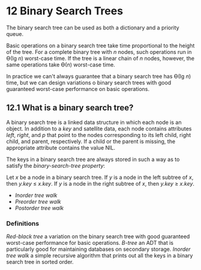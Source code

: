 # 12 Binary Search Trees

The binary search tree can be used as both a dictionary and a priority queue.

Basic operations on a binary search tree take time proportional to the height of the tree. For a complete binary tree with *n* nodes, such operations run in Ө(lg *n*) worst-case time. If the tree is a linear chain of *n* nodes, however, the same operations take Ө(*n*) worst-case time.

In practice we can't always guarantee that a binary search tree has Ө(lg *n*) time, but we can design variations o binary search trees with good guaranteed worst-case performance on basic operations.


## 12.1 What is a binary search tree?

A binary search tree is a linked data structure in which each node is an object. In addition to a *key* and satellite data, each node contains attributes *left*, *right*, and *p* that point to the nodes corresponding to its left child, right child, and parent, respectively. If a child or the parent is missing, the appropriate attribute contains the value NIL.

The keys in a binary search tree are always stored in such a way as to satisfy the *binary-search-tree property*:

Let *x* be a node in a binary search tree. If *y* is a node in the left subtree of *x*, then *y.key* ≤ *x.key*. If *y* is a node in the right subtree of *x*, then *y.key* ≥ *x.key*.

* *Inorder tree walk*
* *Preorder tree walk*
* *Postorder tree walk*

### Definitions

*Red-black tree* a variation on the binary search tree with good guaranteed worst-case performance for basic operations.
*B-tree* an ADT that is particularly good for maintaining databases on secondary storage.
*Inorder tree walk* a simple recursive algorithm that prints out all the keys in a binary search tree in sorted order.
